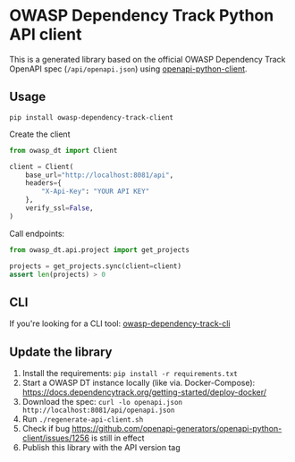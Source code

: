 # OWASP Dependency Track Python API client

This is a generated library based on the official OWASP Dependency Track OpenAPI spec (`/api/openapi.json`) using [openapi-python-client](https://github.com/openapi-generators/openapi-python-client).

## Usage

```shell
pip install owasp-dependency-track-client
```

Create the client
```python
from owasp_dt import Client

client = Client(
    base_url="http://localhost:8081/api",
    headers={
        "X-Api-Key": "YOUR API KEY"
    },
    verify_ssl=False,
)
```

Call endpoints:
```python
from owasp_dt.api.project import get_projects

projects = get_projects.sync(client=client)
assert len(projects) > 0
```

## CLI

If you're looking for a CLI tool: [owasp-dependency-track-cli](https://github.com/mreiche/owasp-dependency-track-cli)

## Update the library

1. Install the requirements: `pip install -r requirements.txt`
2. Start a OWASP DT instance locally (like via. Docker-Compose): https://docs.dependencytrack.org/getting-started/deploy-docker/
3. Download the spec: `curl -lo openapi.json http://localhost:8081/api/openapi.json`
4. Run `./regenerate-api-client.sh`
5. Check if bug https://github.com/openapi-generators/openapi-python-client/issues/1256 is still in effect
6. Publish this library with the API version tag
